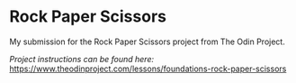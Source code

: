 # Rock Paper Scissors

My submission for the Rock Paper Scissors project from The Odin Project.

_Project instructions can be found here:_
https://www.theodinproject.com/lessons/foundations-rock-paper-scissors
